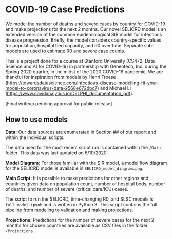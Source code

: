 # COVID-19 Case Predictions

We model the number of deaths and severe cases by country for COVID-19 and make projections for the next 2 months. Our novel SELICRD model is an extended version of the common epidemiological SIR model for infectious disease progression. Briefly, the model considers country-specific values for population, hospital bed capacity, and R0 over time. Separate sub-models are used to estimate R0 and severe case counts. 

This is a project done for a course at Stanford University (CS472: Data Science and AI for COVID-19) in partnership with Genentech, Inc. during the Spring 2020 quarter, in the midst of the 2020 COVID-19 pandemic. We are thankful for inspiration from models by Henri Froese (https://towardsdatascience.com/infectious-disease-modelling-fit-your-model-to-coronavirus-data-2568e672dbc7) and Michael Li (https://www.covidanalytics.io/DELPHI_documentation_pdf). 

[Final writeup pending approval for public release]


## How to use models

**Data:** Our data sources are enumerated in Section ## of our report and within the individual scripts.  

The data used for the most recent script run is contained within the `/Data` folder. This data was last updated on 6/10/2020. 

**Model Diagram:** For those familiar with the SIR model, a model flow diagram for the SELICRD model is available in `SELICRD_model_diagram.png`.

**Main Script:** It is possible to make predictions for other regions and countries given data on population count, number of hospital beds, number of deaths, and number of severe (critical care/ICU) cases. 

The script to run the SELICRD, time-changing R0, and SLSC models is `full_model.ipynb` and is written in Python 3. This script contains the full pipeline from modeling to validation and making projections.

**Projections:** Predictions for the number of severe cases for the next 2 months for chosen countries are available as CSV files in the folder `/Projections`.




